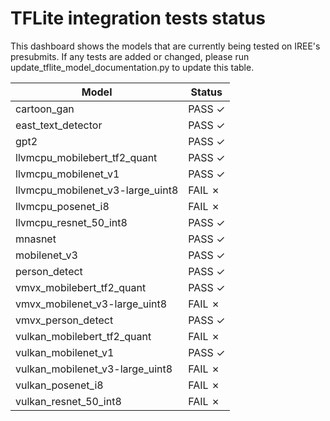 # TFLite integration tests status

This dashboard shows the models that are currently being tested on IREE's
presubmits.  If any tests are added or changed, please run
update_tflite_model_documentation.py to update this table.

|       Model        |      Status        |
| ------------------ | ------------------ |
cartoon_gan          | PASS ✓
east_text_detector   | PASS ✓
gpt2                 | PASS ✓
llvmcpu_mobilebert_tf2_quant | PASS ✓
llvmcpu_mobilenet_v1 | PASS ✓
llvmcpu_mobilenet_v3-large_uint8 | FAIL ✗
llvmcpu_posenet_i8   | FAIL ✗
llvmcpu_resnet_50_int8 | PASS ✓
mnasnet              | PASS ✓
mobilenet_v3         | PASS ✓
person_detect        | PASS ✓
vmvx_mobilebert_tf2_quant | PASS ✓
vmvx_mobilenet_v3-large_uint8 | FAIL ✗
vmvx_person_detect   | PASS ✓
vulkan_mobilebert_tf2_quant | FAIL ✗
vulkan_mobilenet_v1  | PASS ✓
vulkan_mobilenet_v3-large_uint8 | FAIL ✗
vulkan_posenet_i8    | FAIL ✗
vulkan_resnet_50_int8 | FAIL ✗